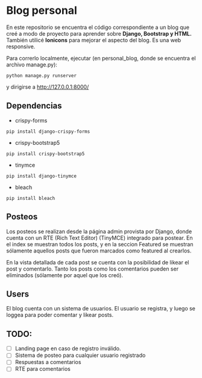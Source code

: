 # Blog personal
En este repositorio se encuentra el código correspondiente a un blog que creé a modo de proyecto para aprender sobre **Django, Bootstrap y HTML.** También utilicé **Ionicons** para mejorar el aspecto del blog. Es una web responsive.

Para correrlo localmente, ejecutar (en personal_blog, donde se encuentra el archivo manage.py):
```
python manage.py runserver 
```
y dirigirse a http://127.0.0.1:8000/

## Dependencias
- crispy-forms
```
pip install django-crispy-forms
```
- crispy-bootstrap5
```
pip install crispy-bootstrap5
```
- tinymce
```
pip install django-tinymce
```
- bleach
```
pip install bleach
```

## Posteos
Los posteos se realizan desde la página admin provista por Django, donde cuenta con un RTE (Rich Text Editor) (TinyMCE) integrado para postear. En el index se muestran todos los posts, y en la seccion Featured se muestran sólamente aquellos posts que fueron marcados como featured al crearlos.

En la vista detallada de cada post se cuenta con la posibilidad de likear el post y comentarlo. Tanto los posts como los comentarios pueden ser eliminados (sólamente por aquel que los creó).

## Users
El blog cuenta con un sistema de usuarios. El usuario se registra, y luego se loggea para poder comentar y likear posts.

## TODO:
- [ ] Landing page en caso de registro inválido.
- [ ] Sistema de posteo para cualquier usuario registrado
- [ ] Respuestas a comentarios
- [ ] RTE para comentarios
